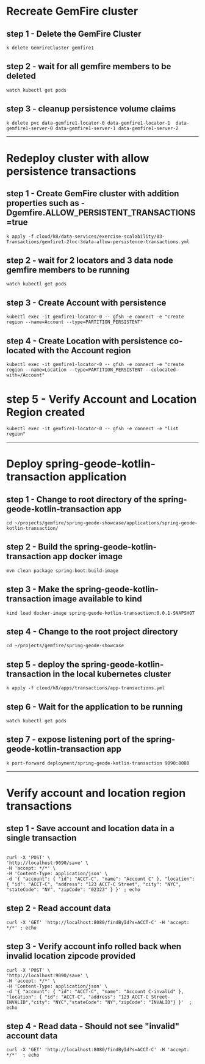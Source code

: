 # Recreate GemFire cluster 

## step 1 - Delete the GemFire Cluster

```shell
k delete GemFireCluster gemfire1
```


## step 2 - wait for all gemfire members to be deleted

```shell
watch kubectl get pods
```

## step 3 - cleanup persistence volume claims

```shell
k delete pvc data-gemfire1-locator-0 data-gemfire1-locator-1  data-gemfire1-server-0 data-gemfire1-server-1 data-gemfire1-server-2
```



----------------------------------------------------
# Redeploy cluster with allow persistence transactions

## step 1 - Create GemFire cluster with addition properties such as -Dgemfire.ALLOW_PERSISTENT_TRANSACTIONS=true

```shell
k apply -f cloud/k8/data-services/exercise-scalability/03-Transactions/gemfire1-2loc-3data-allow-persistence-transactions.yml
```


## step 2 - wait for 2 locators and 3 data node gemfire members to be running

```shell
watch kubectl get pods
```


## step 3 - Create Account with persistence

```shell
kubectl exec -it gemfire1-locator-0 -- gfsh -e connect -e "create region --name=Account --type=PARTITION_PERSISTENT"
```

## step 4 - Create Location with persistence co-located with the Account region

```shell
kubectl exec -it gemfire1-locator-0 -- gfsh -e connect -e "create region --name=Location --type=PARTITION_PERSISTENT --colocated-with=/Account"
```


# step 5 - Verify Account and Location Region created

```shell
kubectl exec -it gemfire1-locator-0 -- gfsh -e connect -e "list region"
```

------------------------------------------------------
# Deploy spring-geode-kotlin-transaction application

## step 1 - Change to root directory of the spring-geode-kotlin-transaction app

```shell
cd ~/projects/gemfire/spring-geode-showcase/applications/spring-geode-kotlin-transaction/
```

## step 2 - Build the spring-geode-kotlin-transaction app docker image

```shell
mvn clean package spring-boot:build-image
```

## step 3 - Make the spring-geode-kotlin-transaction image available to kind

```shell
kind load docker-image spring-geode-kotlin-transaction:0.0.1-SNAPSHOT
```

## step 4 - Change to the root project directory

```shell
cd ~/projects/gemfire/spring-geode-showcase
```

## step 5 - deploy the spring-geode-kotlin-transaction in the local kubernetes cluster

```shell
k apply -f cloud/k8/apps/transactions/app-transactions.yml
```

## step 6 - Wait for the application to be running

```shell
watch kubectl get pods
```

## step 7 - expose listening port of the spring-geode-kotlin-transaction app

```shell
k port-forward deployment/spring-geode-kotlin-transaction 9090:8080
```


------------------------------------------------------
# Verify account and location region transactions

## step 1 - Save account and location data in a single transaction

```shell

curl -X 'POST' \
'http://localhost:9090/save' \
-H 'accept: */*' \
-H 'Content-Type: application/json' \
-d '{ "account": { "id": "ACCT-C", "name": "Account C" }, "location": { "id": "ACCT-C", "address": "123 ACCT-C Street", "city": "NYC", "stateCode": "NY", "zipCode": "02323" } }' ; echo

```

## step 2 - Read account data

```shell
curl -X 'GET' 'http://localhost:8080/findById?s=ACCT-C' -H 'accept: */*' ; echo
```


## step 3 - Verify account info rolled back when invalid location zipcode provided

```shell
curl -X 'POST' \
'http://localhost:9090/save' \
-H 'accept: */*' \
-H 'Content-Type: application/json' \
-d '{ "account": { "id": "ACCT-C", "name": "Account C-invalid" }, "location": { "id": "ACCT-C", "address": "123 ACCT-C Street-INVALID","city": "NYC","stateCode": "NY","zipCode": "INVALID"} }'  ; echo
```


## step 4 - Read data - Should not see "invalid" account data

```shell
curl -X 'GET' 'http://localhost:8080/findById?s=ACCT-C' -H 'accept: */*'  ; echo
```
